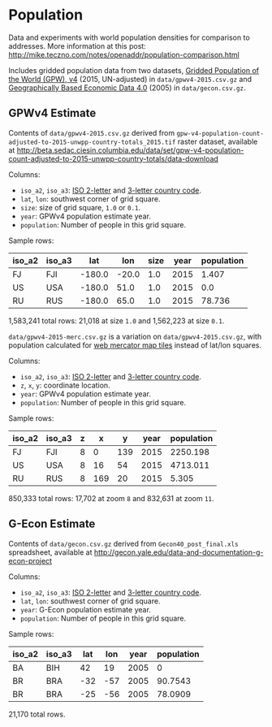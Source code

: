Population
==========

Data and experiments with world population densities for comparison to addresses.
More information at this post: http://mike.teczno.com/notes/openaddr/population-comparison.html

Includes gridded population data from two datasets,
[Gridded Population of the World (GPW), v4](http://beta.sedac.ciesin.columbia.edu/data/collection/gpw-v4)
(2015, UN-adjusted) in `data/gpwv4-2015.csv.gz` and
[Geographically Based Economic Data 4.0](http://gecon.yale.edu/data-and-documentation-g-econ-project)
(2005) in `data/gecon.csv.gz`.

GPWv4 Estimate
-----

Contents of `data/gpwv4-2015.csv.gz` derived from `gpw-v4-population-count-adjusted-to-2015-unwpp-country-totals_2015.tif`
raster dataset, available at http://beta.sedac.ciesin.columbia.edu/data/set/gpw-v4-population-count-adjusted-to-2015-unwpp-country-totals/data-download

Columns:

* `iso_a2`, `iso_a3`: [ISO 2-letter](https://en.wikipedia.org/wiki/ISO_3166-1_alpha-2)
   and [3-letter country code](https://en.wikipedia.org/wiki/ISO_3166-1_alpha-3).
* `lat`, `lon`: southwest corner of grid square.
* `size`: size of grid square, `1.0` or `0.1`.
* `year`: GPWv4 population estimate year.
* `population`: Number of people in this grid square.

Sample rows:

|  iso_a2 | iso_a3 | lat    | lon   | size | year | population   |
|---------|--------|--------|-------|------|------|--------------|
|  FJ     | FJI    | -180.0 | -20.0 | 1.0  | 2015 | 1.407        |
|  US     | USA    | -180.0 | 51.0  | 1.0  | 2015 | 0.0          |
|  RU     | RUS    | -180.0 | 65.0  | 1.0  | 2015 | 78.736       |

1,583,241 total rows: 21,018 at size `1.0` and 1,562,223 at size `0.1`.

`data/gpwv4-2015-merc.csv.gz` is a variation on `data/gpwv4-2015.csv.gz`, with population
calculated for [web mercator map tiles](http://wiki.openstreetmap.org/wiki/Slippy_map_tilenames)
instead of lat/lon squares.

Columns:

* `iso_a2`, `iso_a3`: [ISO 2-letter](https://en.wikipedia.org/wiki/ISO_3166-1_alpha-2)
   and [3-letter country code](https://en.wikipedia.org/wiki/ISO_3166-1_alpha-3).
* `z`, `x`, `y`: coordinate location.
* `year`: GPWv4 population estimate year.
* `population`: Number of people in this grid square.

Sample rows:

|  iso_a2 | iso_a3 | z | x   | y   | year | population  |
|---------|--------|---|-----|-----|------|-------------|
|  FJ     | FJI    | 8 | 0   | 139 | 2015 | 2250.198    |
|  US     | USA    | 8 | 16  | 54  | 2015 | 4713.011    |
|  RU     | RUS    | 8 | 169 | 20  | 2015 | 5.305       |

850,333 total rows: 17,702 at zoom `8` and 832,631 at zoom `11`.

G-Econ Estimate
------

Contents of `data/gecon.csv.gz` derived from `Gecon40_post_final.xls` spreadsheet,
available at http://gecon.yale.edu/data-and-documentation-g-econ-project

Columns:

* `iso_a2`, `iso_a3`: [ISO 2-letter](https://en.wikipedia.org/wiki/ISO_3166-1_alpha-2)
   and [3-letter country code](https://en.wikipedia.org/wiki/ISO_3166-1_alpha-3).
* `lat`, `lon`: southwest corner of grid square.
* `year`: G-Econ population estimate year.
* `population`: Number of people in this grid square.

Sample rows:

|  iso_a2 | iso_a3 | lat | lon  | year | population  |
|---------|--------|-----|------|------|-------------|
|  BA     | BIH    | 42  | 19   | 2005 | 0           |
|  BR     | BRA    | -32 | -57  | 2005 | 90.7543     |
|  BR     | BRA    | -25 | -56  | 2005 | 78.0909     |

21,170 total rows.
